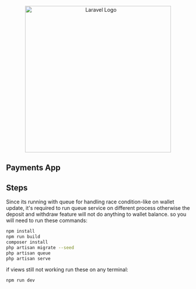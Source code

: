 <p align="center"><a href="https://laravel.com" target="_blank"><img src="https://raw.githubusercontent.com/laravel/art/master/logo-lockup/5%20SVG/2%20CMYK/1%20Full%20Color/laravel-logolockup-cmyk-red.svg" width="400" alt="Laravel Logo"></a></p>

## Payments App

## Steps

Since its running with queue for handling race condition-like on wallet update, it's required to run queue service on different process otherwise the deposit and withdraw feature will not do anything to wallet balance. so you will need to run these commands:

```sh
npm install
npm run build
composer install
php artisan migrate --seed
php artisan queue
php artisan serve
```

if views still not working run these on any terminal:

```sh
npm run dev
```
